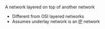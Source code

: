 A network layered on top of another network
- Different from OSI layered networks
- Assumes underlay network is an [IP](IP/IP.md) network
